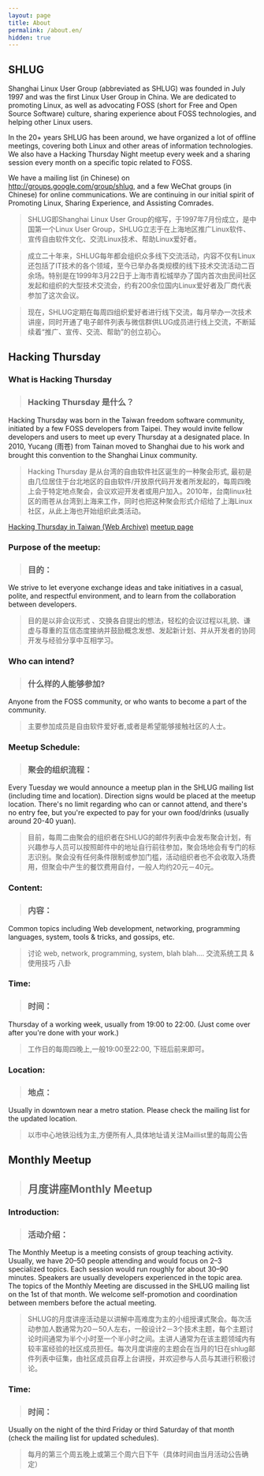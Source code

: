 ```yaml
---
layout: page
title: About
permalink: /about.en/
hidden: true
---
```


## SHLUG

Shanghai Linux User Group (abbreviated as SHLUG) was founded in July 1997 and was the first Linux User Group in China. We are dedicated to promoting Linux, as well as advocating FOSS (short for Free and Open Source Software) culture, sharing experience about FOSS technologies, and helping other Linux users.

In the 20+ years SHLUG has been around, we have organized a lot of offline meetings, covering both Linux and other areas of information technologies. We also have a Hacking Thursday Night meetup every week and a sharing session every month on a specific topic related to FOSS.

We have a mailing list (in Chinese) on http://groups.google.com/group/shlug, and a few WeChat groups (in Chinese) for online communications. We are continuing in our initial spirit of Promoting Linux, Sharing Experience, and Assisting Comrades.

> SHLUG即Shanghai Linux User Group的缩写，于1997年7月份成立，是中国第一个Linux User Group，SHLUG立志于在上海地区推广Linux软件、宣传自由软件文化、交流Linux技术、帮助Linux爱好者。

> 成立二十年来，SHLUG每年都会组织众多线下交流活动，内容不仅有Linux还包括了IT技术的各个领域，至今已举办各类规模的线下技术交流活动二百余场。特别是在1999年3月22日于上海市青松城举办了国内首次由民间社区发起和组织的大型技术交流会，约有200余位国内Linux爱好者及厂商代表参加了这次会议。

> 现在，SHLUG定期在每周四组织爱好者进行线下交流，每月举办一次技术讲座，同时开通了电子邮件列表与微信群供LUG成员进行线上交流，不断延续着“推广、宣传、交流、帮助”的创立初心。

## Hacking Thursday

### What is Hacking Thursday
> ### Hacking Thursday 是什么？

Hacking Thursday was born in the Taiwan freedom software community, initiated by a few FOSS developers from Taipei. They would invite fellow developers and users to meet up every Thursday at a designated place. In 2010, Yucang (雨苍) from Tainan moved to Shanghai due to his work and brought this convention to the Shanghai Linux community.
> Hacking Thursday 是从台湾的自由软件社区诞生的一种聚会形式, 最初是由几位居住于台北地区的自由软件/开放原代码开发者所发起的，每周四晚上会于特定地点聚会，会议欢迎开发者或用户加入。2010年，台南linux社区的雨苍从台湾到上海来工作，同时也把这种聚会形式介绍给了上海Linux社区，从此上海也开始组织此类活动。

[Hacking Thursday in Taiwan (Web Archive)](https://web.archive.org/web/20150427043147/http://hack.ingday.org/) [meetup page](https://www.meetup.com/hackingthursday/)

### Purpose of the meetup:
> ### 目的：

We strive to let everyone exchange ideas and take initiatives in a casual, polite, and respectful environment, and to learn from the collaboration between developers.
> 目的是以非会议形式 、交换各自提出的想法，轻松的会议过程以礼貌、谦虚与尊重的互信态度接纳并鼓励概念发想、发起新计划、并从开发者的协同开发与经验分享中互相学习。

### Who can intend?
> ### 什么样的人能够参加?

Anyone from the FOSS community, or who wants to become a part of the community.
> 主要参加成员是自由软件爱好者,或者是希望能够接触社区的人士。

### Meetup Schedule:
> ### 聚会的组织流程：

Every Tuesday we would announce a meetup plan in the SHLUG mailing list (including time and location). Direction signs would be placed at the meetup location. There's no limit regarding who can or cannot attend, and there's no entry fee, but you're expected to pay for your own food/drinks (usually around 20-40 yuan).
> 目前，每周二由聚会的组织者在SHLUG的邮件列表中会发布聚会计划，有兴趣参与人员可以按照邮件中的地址自行前往参加，聚会场地会有专门的标志识别。聚会没有任何条件限制或参加门槛，活动组织者也不会收取入场费用，但聚会中产生的餐饮费用自付，一般人均约20元－40元。

### Content:
> ### 内容：

Common topics including Web development, networking, programming languages, system, tools & tricks, and gossips, etc.
> 讨论 web, network, programming, system, blah blah….
> 交流系统工具 & 使用技巧
> 八卦

### Time:
> ### 时间：
Thursday of a working week, usually from 19:00 to 22:00. (Just come over after you're done with your work.)
> 工作日的每周四晚上,一般19:00至22:00, 下班后前来即可。

### Location:
> ### 地点：
Usually in downtown near a metro station. Please check the mailing list for the updated location.
> 以市中心地铁沿线为主,方便所有人,具体地址请关注Maillist里的每周公告

## Monthly Meetup
> ## 月度讲座Monthly Meetup

### Introduction:
> ### 活动介绍：

The Monthly Meetup is a meeting consists of group teaching activity. Usually, we have 20–50 people attending and would focus on 2–3 specialized topics. Each session would run roughly for about 30–90 minutes. Speakers are usually developers experienced in the topic area. The topics of the Monthly Meeting are discussed in the SHLUG mailing list on the 1st of that month. We welcome self-promotion and coordination between members before the actual meeting.
> SHLUG的月度讲座活动是以讲解中高难度为主的小组授课式聚会。每次活动参加人数通常为20－50人左右，一般设计2－3个技术主题，每个主题讨论时间通常为半个小时至一个半小时之间。主讲人通常为在该主题领域内有较丰富经验的社区成员担任。每次月度讲座的主题会在当月的1日在shlug邮件列表中征集，由社区成员自荐上台讲授，并欢迎参与人员与其进行积极讨论。

### Time:
> ### 时间：
Usually on the night of the third Friday or third Saturday of that month (check the mailing list for updated schedules).
> 每月的第三个周五晚上或第三个周六日下午（具体时间由当月活动公告确定）
